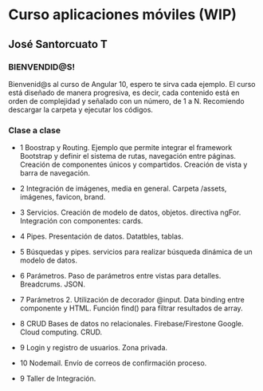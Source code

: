 # Curso aplicaciones móviles (WIP)
## José Santorcuato T

### BIENVENDID@S!

Bienvenid@s al curso de Angular 10, espero te sirva cada ejemplo.
El curso está diseñado de manera progresiva, es decir, cada contenido está en orden de complejidad y señalado con un número, de 1 a N.
Recomiendo descargar la carpeta y ejecutar los códigos.

### Clase a clase

* 1 Boostrap y Routing. Ejemplo que permite integrar el framework Bootstrap y definir el sistema de rutas, navegación entre páginas. Creación de componentes únicos y compartidos. Creación de vista y barra de navegación.

* 2 Integración de imágenes, media en general. Carpeta /assets, imágenes, favicon, brand.

* 3 Servicios. Creación de modelo de datos, objetos. directiva ngFor. Integración con componentes: cards.

* 4 Pipes. Presentación de datos. Datatbles, tablas.

* 5 Búsquedas y pipes. servicios para realizar búsqueda dinámica de un modelo de datos.

* 6 Parámetros. Paso de parámetros entre vistas para detalles. Breadcrums. JSON.

* 7 Parámetros 2. Utilización de decorador @input. Data binding entre componente y HTML. Función find() para filtrar resultados de array.

* 8 CRUD Bases de datos no relacionales. Firebase/Firestone Google. Cloud computing. CRUD.

* 9 Login y registro de usuarios. Zona privada.

* 10 Nodemail. Envío de correos de confirmación proceso.

* 9 Taller de Integración.
